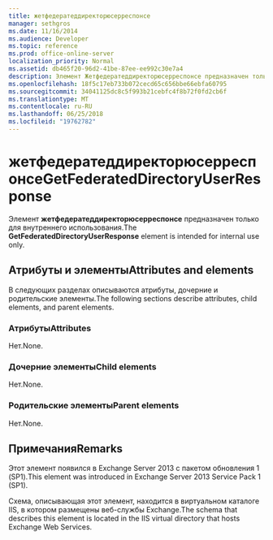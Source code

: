 ```yaml
---
title: жетфедератеддиректорюсерреспонсе
manager: sethgros
ms.date: 11/16/2014
ms.audience: Developer
ms.topic: reference
ms.prod: office-online-server
localization_priority: Normal
ms.assetid: db465f20-96d2-41be-87ee-ee992c30e7a4
description: Элемент Жетфедератеддиректорюсерреспонсе предназначен только для внутреннего использования.
ms.openlocfilehash: 18f5c17eb733b072cecd65c656bbe66ebfa60795
ms.sourcegitcommit: 34041125dc8c5f993b21cebfc4f8b72f0fd2cb6f
ms.translationtype: MT
ms.contentlocale: ru-RU
ms.lasthandoff: 06/25/2018
ms.locfileid: "19762782"
---
```

# <a name="getfederateddirectoryuserresponse"></a><span data-ttu-id="36c5e-103">жетфедератеддиректорюсерреспонсе</span><span class="sxs-lookup"><span data-stu-id="36c5e-103">GetFederatedDirectoryUserResponse</span></span>

<span data-ttu-id="36c5e-104">Элемент **жетфедератеддиректорюсерреспонсе** предназначен только для внутреннего использования.</span><span class="sxs-lookup"><span data-stu-id="36c5e-104">The **GetFederatedDirectoryUserResponse** element is intended for internal use only.</span></span> 

## <a name="attributes-and-elements"></a><span data-ttu-id="36c5e-105">Атрибуты и элементы</span><span class="sxs-lookup"><span data-stu-id="36c5e-105">Attributes and elements</span></span>

<span data-ttu-id="36c5e-106">В следующих разделах описываются атрибуты, дочерние и родительские элементы.</span><span class="sxs-lookup"><span data-stu-id="36c5e-106">The following sections describe attributes, child elements, and parent elements.</span></span>
  
### <a name="attributes"></a><span data-ttu-id="36c5e-107">Атрибуты</span><span class="sxs-lookup"><span data-stu-id="36c5e-107">Attributes</span></span>

<span data-ttu-id="36c5e-108">Нет.</span><span class="sxs-lookup"><span data-stu-id="36c5e-108">None.</span></span>
  
### <a name="child-elements"></a><span data-ttu-id="36c5e-109">Дочерние элементы</span><span class="sxs-lookup"><span data-stu-id="36c5e-109">Child elements</span></span>

<span data-ttu-id="36c5e-110">Нет.</span><span class="sxs-lookup"><span data-stu-id="36c5e-110">None.</span></span>
  
### <a name="parent-elements"></a><span data-ttu-id="36c5e-111">Родительские элементы</span><span class="sxs-lookup"><span data-stu-id="36c5e-111">Parent elements</span></span>

<span data-ttu-id="36c5e-112">Нет.</span><span class="sxs-lookup"><span data-stu-id="36c5e-112">None.</span></span>
  
## <a name="remarks"></a><span data-ttu-id="36c5e-113">Примечания</span><span class="sxs-lookup"><span data-stu-id="36c5e-113">Remarks</span></span>

<span data-ttu-id="36c5e-114">Этот элемент появился в Exchange Server 2013 с пакетом обновления 1 (SP1).</span><span class="sxs-lookup"><span data-stu-id="36c5e-114">This element was introduced in Exchange Server 2013 Service Pack 1 (SP1).</span></span>
  
<span data-ttu-id="36c5e-115">Схема, описывающая этот элемент, находится в виртуальном каталоге IIS, в котором размещены веб-службы Exchange.</span><span class="sxs-lookup"><span data-stu-id="36c5e-115">The schema that describes this element is located in the IIS virtual directory that hosts Exchange Web Services.</span></span>
  

